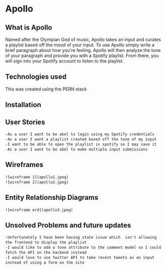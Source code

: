 # Apollo

## What is Apollo
Named after the Olympian God of music, Apollo takes an input and curates a playlist based off the mood of your input. To use Apollo simply write a brief paragraph about how you're feeling. Apollo will then analyze the tone of your paragraph and provide you with a Spotify playlist. From there, you will sign into your Spotify account to listen to the playlist.

## Technologies used
This was created using the PERN stack 

## Installation 


## User Stories
    -As a user I want to be abel to login using my Spotify credentials
    -As a user I want a playlist created based off the tone of my input 
    -I want to be able to open the playlist in spotify so I may save it
    -As a user I want to be abel to make multiple input submissions
## Wireframes
    ![wireframe 1](apollo1.jpeg)
    ![wireframe 2](apollo2.jpeg)

## Entity Relationship Diagrams
    ![wireframe erd](apollo3.jpeg)

## Unsolved Problems and future updates
    -Unfortunately I have been having state issue which  isn't allowing the frontend to display the playlist
    -I would like to add a tone attribute to the comment model so I could fetch the API on the backend instead
    -I would love to use twitter API to take recent tweets as an input instead of using a form on the site
